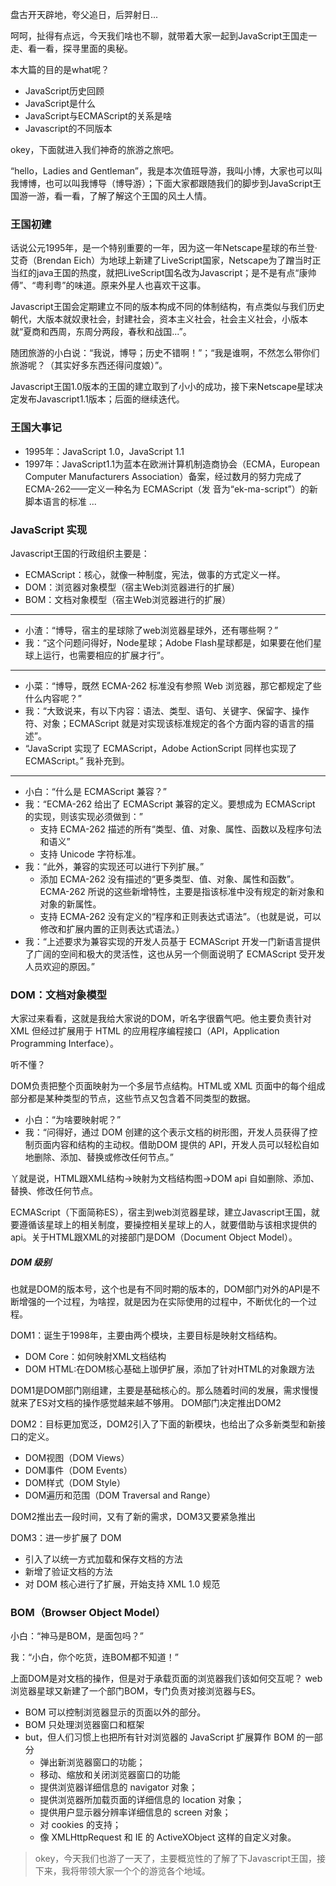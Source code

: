 盘古开天辟地，夸父追日，后羿射日...

呵呵，扯得有点远，今天我们啥也不聊，就带着大家一起到JavaScript王国走一走、看一看，探寻里面的奥秘。

本大篇的目的是what呢？

- JavaScript历史回顾
- JavaScript是什么
- JavaScript与ECMAScript的关系是啥
- Javascript的不同版本

okey，下面就进入我们神奇的旅游之旅吧。

“hello，Ladies and Gentleman”，我是本次值班导游，我叫小博，大家也可以叫我博博，也可以叫我博导（博导游）；下面大家都跟随我们的脚步到JavaScript王国游一游，看一看，了解了解这个王国的风土人情。

### 王国初建
话说公元1995年，是一个特别重要的一年，因为这一年Netscape星球的布兰登·艾奇（Brendan Eich）为地球上新建了LiveScript国家，Netscape为了蹭当时正当红的java王国的热度，就把LiveScript国名改为Javascript；是不是有点“康帅傅”、“粤利粤”的味道。原来外星人也喜欢干这事。

Javascript王国会定期建立不同的版本构成不同的体制结构，有点类似与我们历史朝代，大版本就奴隶社会，封建社会，资本主义社会，社会主义社会，小版本就“夏商和西周，东周分两段，春秋和战国...”。

随团旅游的小白说：“我说，博导；历史不错啊！”；“我是谁啊，不然怎么带你们旅游呢？（其实好多东西还得问度娘）”。

Javascript王国1.0版本的王国的建立取到了小小的成功，接下来Netscape星球决定发布Javascript1.1版本；后面的继续迭代。

### 王国大事记
- 1995年：JavaScript 1.0，JavaScript 1.1
- 1997年：JavaScript1.1为蓝本在欧洲计算机制造商协会（ECMA，European Computer Manufacturers Association）备案，经过数月的努力完成了 ECMA-262——定义一种名为 ECMAScript（发
音为“ek-ma-script”）的新脚本语言的标准
...

### JavaScript 实现
Javascript王国的行政组织主要是：
- ECMAScript：核心，就像一种制度，宪法，做事的方式定义一样。
- DOM：浏览器对象模型（宿主Web浏览器进行的扩展）
- BOM：文档对象模型（宿主Web浏览器进行的扩展）

---

- 小渣：“博导，宿主的星球除了web浏览器星球外，还有哪些啊？”
- 我：“这个问题问得好，Node星球；Adobe Flash星球都是，如果要在他们星球上运行，也需要相应的扩展才行”。

---

- 小菜：“博导，既然 ECMA-262 标准没有参照 Web 浏览器，那它都规定了些什么内容呢？”
- 我：“大致说来，有以下内容：语法、类型、语句、关键字、保留字、操作符、对象；ECMAScript 就是对实现该标准规定的各个方面内容的语言的描述”。
- “JavaScript 实现了 ECMAScript，Adobe ActionScript 同样也实现了 ECMAScript。” 我补充到。

---

- 小白：“什么是 ECMAScript 兼容？”
- 我：“ECMA-262 给出了 ECMAScript 兼容的定义。要想成为 ECMAScript 的实现，则该实现必须做到：”
    - 支持 ECMA-262 描述的所有“类型、值、对象、属性、函数以及程序句法和语义”
    - 支持 Unicode 字符标准。
- 我：“此外，兼容的实现还可以进行下列扩展。”
    - 添加 ECMA-262 没有描述的“更多类型、值、对象、属性和函数”。ECMA-262 所说的这些新增特性，主要是指该标准中没有规定的新对象和对象的新属性。
    - 支持 ECMA-262 没有定义的“程序和正则表达式语法”。（也就是说，可以修改和扩展内置的正则表达式语法。）
- 我：“上述要求为兼容实现的开发人员基于 ECMAScript 开发一门新语言提供了广阔的空间和极大的灵活性，这也从另一个侧面说明了 ECMAScript 受开发人员欢迎的原因。”

### DOM：文档对象模型
大家过来看看，这就是我给大家说的DOM，听名字很霸气吧。他主要负责针对 XML 但经过扩展用于 HTML 的应用程序编程接口（API，Application Programming Interface）。

听不懂？

DOM负责把整个页面映射为一个多层节点结构。HTML或 XML 页面中的每个组成部分都是某种类型的节点，这些节点又包含着不同类型的数据。

- 小白：“为啥要映射呢？”
- 我：“问得好，通过 DOM 创建的这个表示文档的树形图，开发人员获得了控制页面内容和结构的主动权。借助DOM 提供的 API，开发人员可以轻松自如地删除、添加、替换或修改任何节点。”

丫就是说，HTML跟XML结构->映射为文档结构图->DOM api 自如删除、添加、替换、修改任何节点。

ECMAScript（下面简称ES），宿主到web浏览器星球，建立Javascript王国，就要遵循该星球上的相关制度，要操控相关星球上的人，就要借助与该相求提供的api。关于HTML跟XML的对接部门是DOM（Document Object Model）。

#####  DOM 级别
也就是DOM的版本号，这个也是有不同时期的版本的，DOM部门对外的API是不断增强的一个过程，为啥捏，就是因为在实际使用的过程中，不断优化的一个过程。

DOM1：诞生于1998年，主要由两个模块，主要目标是映射文档结构。
- DOM Core：如何映射XML文档结构
- DOM HTML:在DOM核心基础上珈伊扩展，添加了针对HTML的对象跟方法

DOM1是DOM部门刚组建，主要是基础核心的。那么随着时间的发展，需求慢慢就来了ES对文档的操作感觉越来越不够用。 DOM部门决定推出DOM2

DOM2：目标更加宽泛，DOM2引入了下面的新模块，也给出了众多新类型和新接口的定义。
- DOM视图（DOM Views）
- DOM事件（DOM Events）
- DOM样式（DOM Style）
- DOM遍历和范围（DOM Traversal and Range）

DOM2推出去一段时间，又有了新的需求，DOM3又要紧急推出

DOM3：进一步扩展了 DOM
- 引入了以统一方式加载和保存文档的方法
- 新增了验证文档的方法
- 对 DOM 核心进行了扩展，开始支持 XML 1.0 规范

### BOM（Browser Object Model）
小白：“神马是BOM，是面包吗？”

我：“小白，你个吃货，连BOM都不知道！”

上面DOM是对文档的操作，但是对于承载页面的浏览器我们该如何交互呢？ web浏览器星球又新建了一个部门BOM，专门负责对接浏览器与ES。

- BOM 可以控制浏览器显示的页面以外的部分。
- BOM 只处理浏览器窗口和框架
- but，但人们习惯上也把所有针对浏览器的 JavaScript 扩展算作 BOM 的一部分
    - 弹出新浏览器窗口的功能；  
    - 移动、缩放和关闭浏览器窗口的功能
    - 提供浏览器详细信息的 navigator 对象；
    - 提供浏览器所加载页面的详细信息的 location 对象；
    - 提供用户显示器分辨率详细信息的 screen 对象；
    - 对 cookies 的支持；
    - 像 XMLHttpRequest 和 IE 的 ActiveXObject 这样的自定义对象。


> okey，今天我们也游了一天了，主要概览性的了解了下Javascript王国，接下来，我将带领大家一个个的游览各个地域。
